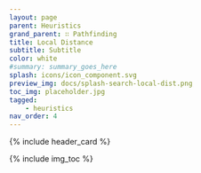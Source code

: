 ```yaml
---
layout: page
parent: Heuristics
grand_parent: ∷ Pathfinding
title: Local Distance
subtitle: Subtitle
color: white
#summary: summary_goes_here
splash: icons/icon_component.svg
preview_img: docs/splash-search-local-dist.png
toc_img: placeholder.jpg
tagged: 
    - heuristics
nav_order: 4
---
```


{% include header_card %}

{% include img_toc %}

